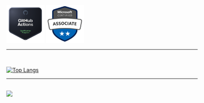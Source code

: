 <img src="./github-actions.png" alt="github-actions" width="100" height="100"/>
<img src="./microsoft-certified-associate-badge.svg" alt="microsoft-certified-associate-badge" width="100" height="100"/>

<hr>
<br>

[![Top Langs](https://github-readme-stats.vercel.app/api/top-langs/?username=IkeuchiRyuto)](https://github.com/IkeuchiRyuto/github-readme-stats)

<hr>
<br>

<img src="https://skillicons.dev/icons?i=azure,postgres,js,linux,nextjs,nodejs,py,react,redux,tailwind,ts,cs,dotnet,fastapi,flutter,dart,laravel,php,pytorch,unity,swift&perline=10&theme=light" />
